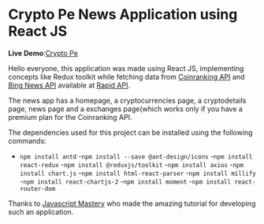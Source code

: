# Crypto Pe News Application using React JS

**Live Demo**:[Crypto Pe](https://crypto-pe.web.app/)

Hello everyone, this application was made using React JS, implementing concepts like Redux toolkit while fetching data from [Coinranking API](https://rapidapi.com/Coinranking/api/coinranking1/) and [Bing News API](https://rapidapi.com/microsoft-azure-org-microsoft-cognitive-services/api/bing-news-search1/) available at [Rapid API](https://rapidapi.com/).

The news app has a homepage, a cryptocurrencies page, a cryptodetails page, news page and a exchanges page(which works only if you have a premium plan for the Coinranking API.

The dependencies used for this project can be installed using the following commands:
- ```npm install antd```
-```npm install --save @ant-design/icons```
-```npm install react-redux```
-```npm install @reduxjs/toolkit```
-```npm install axios```
-```npm install chart.js```
-```npm install html-react-parser```
-```npm install millify```
-```npm install react-chartjs-2```
-```npm install moment```
-```npm install react-router-dom```

Thanks to [Javascript Mastery](https://www.youtube.com/channel/UCmXmlB4-HJytD7wek0Uo97A) who made the amazing tutorial for developing such an application.
